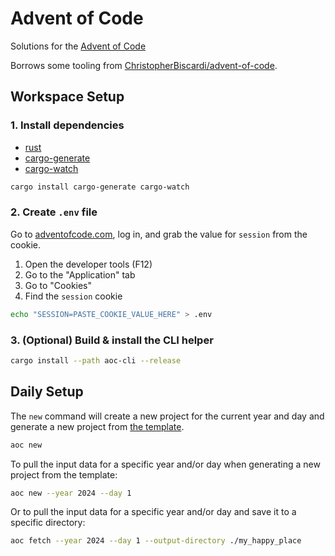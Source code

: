 # Advent of Code

Solutions for the [Advent of Code](http://adventofcode.com/)

Borrows some tooling from
[ChristopherBiscardi/advent-of-code](https://github.com/ChristopherBiscardi/advent-of-code).

## Workspace Setup

### 1. Install dependencies

- [rust](https://www.rust-lang.org/tools/install)
- [cargo-generate](https://github.com/cargo-generate/cargo-generate)
- [cargo-watch](https://github.com/watchexec/cargo-watch)

```sh
cargo install cargo-generate cargo-watch
```

### 2. Create `.env` file

Go to [adventofcode.com](https://adventofcode.com/), log in, and grab the value
for `session` from the cookie.

1. Open the developer tools (F12)
2. Go to the "Application" tab
3. Go to "Cookies"
4. Find the `session` cookie

```sh
echo "SESSION=PASTE_COOKIE_VALUE_HERE" > .env
```

### 3. (Optional) Build & install the CLI helper

```sh
cargo install --path aoc-cli --release
```

## Daily Setup

The `new` command will create a new project for the current year and day and
generate a new project from [the template](aoc-cli/src/daily-template).

```sh
aoc new
```

To pull the input data for a specific year and/or day when generating a new
project from the template:

```sh
aoc new --year 2024 --day 1
```

Or to pull the input data for a specific year and/or day and save it to a
specific directory:

```sh
aoc fetch --year 2024 --day 1 --output-directory ./my_happy_place
```
